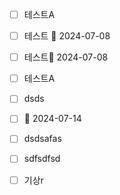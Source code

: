 - [ ] 테스트A
- [ ] 테스트 📅 2024-07-08
- [ ] 테스트📅 2024-07-08 
- [ ] 테스트A
- [ ] dsds
- [ ] 📅 2024-07-14 
- [ ] dsdsafas
- [ ] sdfsdfsd

- [ ] 기상r